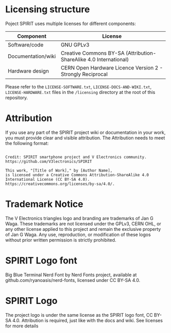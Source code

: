 # Licensing structure

Poject SPIRIT uses multiple licenses for different components:

| Component       | License                     |
|-----------------|-----------------------------|
| Software/code   | GNU GPLv3                       |
| Documentation/wiki   | Creative Commons BY-SA (Attribution-ShareAlike 4.0 International)      |
| Hardware design | CERN Open Hardware Licence Version 2 - Strongly Reciprocal |

Please refer to the `LICENSE-SOFTWARE.txt`, `LICENSE-DOCS-AND-WIKI.txt`, `LICENSE-HARDWARE.txt` files in the `/licensing` directory at the root of this repository.

# Attribution

If you use any part of the SPIRIT project wiki or documentation in your work, you must provide clear and visible attribution. The Attribution needs to meet the following format:

```

Credit: SPIRIT smartphone project and V Electronics community. https://github.com/V3lectronics/SPIRIT

This work, "[Title of Work]," by [Author Name],
is licensed under a Creative Commons Attribution-ShareAlike 4.0 International License (CC BY-SA 4.0).
https://creativecommons.org/licenses/by-sa/4.0/.

```

# Trademark Notice

The V Electronics triangles logo and branding are trademarks of Jan G Waga. These trademarks are not licensed under the GPLv3, CERN OHL, or any other license applied to this project and remain the exclusive property of Jan G Waga.
Any use, reproduction, or modification of these logos without prior written permission is strictly prohibited.

# SPIRIT Logo font
Big Blue Terminal Nerd Font by Nerd Fonts project, available at github.com/ryanoasis/nerd-fonts, licensed under CC BY-SA 4.0.

# SPIRIT Logo
The project logo is under the same license as the SPIRIT logo font, CC BY-SA 4.0. Attribution is required, just like with the docs and wiki. See licenses for more details
